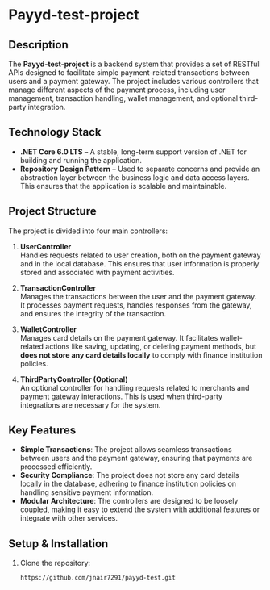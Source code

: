 # Payyd-test-project

## Description

The **Payyd-test-project** is a backend system that provides a set of RESTful APIs designed to facilitate simple payment-related transactions between users and a payment gateway. The project includes various controllers that manage different aspects of the payment process, including user management, transaction handling, wallet management, and optional third-party integration.

## Technology Stack

- **.NET Core 6.0 LTS** – A stable, long-term support version of .NET for building and running the application.
- **Repository Design Pattern** – Used to separate concerns and provide an abstraction layer between the business logic and data access layers. This ensures that the application is scalable and maintainable.

## Project Structure

The project is divided into four main controllers:

1. **UserController**  
   Handles requests related to user creation, both on the payment gateway and in the local database. This ensures that user information is properly stored and associated with payment activities.

2. **TransactionController**  
   Manages the transactions between the user and the payment gateway. It processes payment requests, handles responses from the gateway, and ensures the integrity of the transaction.

3. **WalletController**  
   Manages card details on the payment gateway. It facilitates wallet-related actions like saving, updating, or deleting payment methods, but **does not store any card details locally** to comply with finance institution policies.

4. **ThirdPartyController (Optional)**  
   An optional controller for handling requests related to merchants and payment gateway interactions. This is used when third-party integrations are necessary for the system.

## Key Features

- **Simple Transactions**: The project allows seamless transactions between users and the payment gateway, ensuring that payments are processed efficiently.
- **Security Compliance**: The project does not store any card details locally in the database, adhering to finance institution policies on handling sensitive payment information.
- **Modular Architecture**: The controllers are designed to be loosely coupled, making it easy to extend the system with additional features or integrate with other services.
  
## Setup & Installation

1. Clone the repository:
   ```bash
   https://github.com/jnair7291/payyd-test.git
